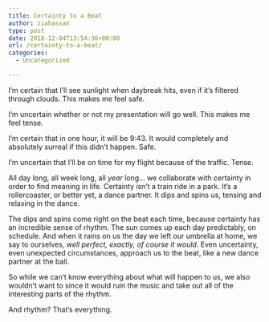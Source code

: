 ```yaml
---
title: Certainty to a Beat
author: ziahassan
type: post
date: 2018-12-04T13:54:36+00:00
url: /certainty-to-a-beat/
categories:
  - Uncategorized

---
```

I’m certain that I’ll see sunlight when daybreak hits, even if it’s filtered through clouds. This makes me feel safe.

I’m uncertain whether or not my presentation will go well. This makes me feel tense.

I’m certain that in one hour, it will be 9:43. It would completely and absolutely surreal if this didn’t happen. Safe.

I’m uncertain that I’ll be on time for my flight because of the traffic. Tense.

All day long, all week long, all _year_ long… we collaborate with certainty in order to find meaning in life. Certainty isn’t a train ride in a park. It’s a rollercoaster, or better yet, a dance partner. It dips and spins us, tensing and relaxing in the dance.

The dips and spins come right on the beat each time, because certainty has an incredible sense of rhythm. The sun comes up each day predictably, on schedule. And when it rains on us the day we left our umbrella at home, we say to ourselves, _well perfect, exactly, of course it would._ Even uncertainty, even unexpected circumstances, approach us to the beat, like a new dance partner at the ball.

So while we can’t know everything about what will happen to us, we also wouldn’t want to since it would ruin the music and take out all of the interesting parts of the rhythm.

And rhythm? That’s everything.